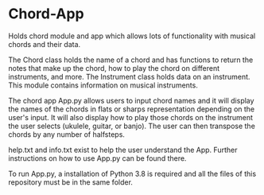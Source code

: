 # Chord-App
Holds chord module and app which allows lots of functionality with musical chords and their data.

The Chord class holds the name of a chord and has functions to return the notes that make up the chord,
how to play the chord on different instruments, and more.
The Instrument class holds data on an instrument.
This module contains information on musical instruments.

The chord app App.py allows users to input chord names and it will display the names of the chords in flats or sharps representation depending on the user's input.
It will also display how to play those chords on the instrument the user selects (ukulele, guitar, or banjo).
The user can then transpose the chords by any number of halfsteps.

help.txt and info.txt exist to help the user understand the App. Further instructions on how to use App.py can be found there.

To run App.py, a installation of Python 3.8 is required and all the files of this repository must be in the same folder.
